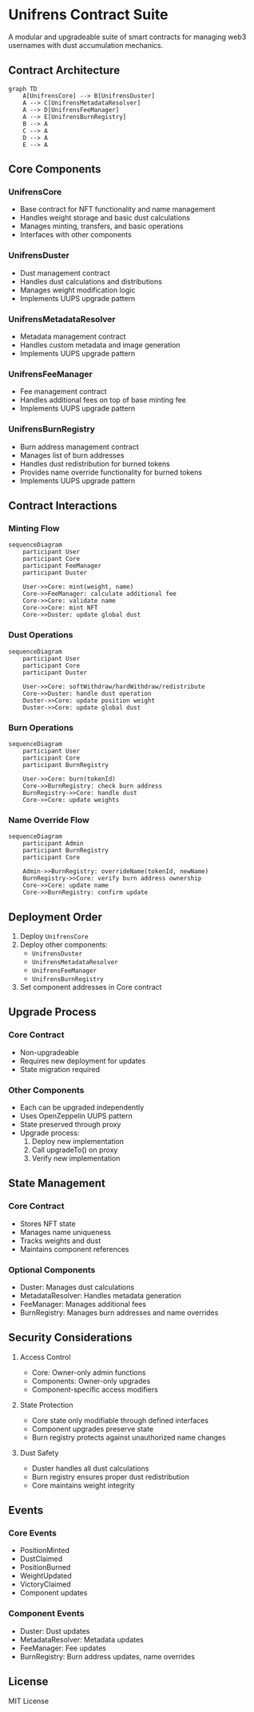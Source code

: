 # Unifrens Contract Suite

A modular and upgradeable suite of smart contracts for managing web3 usernames with dust accumulation mechanics.

## Contract Architecture

```mermaid
graph TD
    A[UnifrensCore] --> B[UnifrensDuster]
    A --> C[UnifrensMetadataResolver]
    A --> D[UnifrensFeeManager]
    A --> E[UnifrensBurnRegistry]
    B --> A
    C --> A
    D --> A
    E --> A
```

## Core Components

### UnifrensCore
- Base contract for NFT functionality and name management
- Handles weight storage and basic dust calculations
- Manages minting, transfers, and basic operations
- Interfaces with other components

### UnifrensDuster
- Dust management contract
- Handles dust calculations and distributions
- Manages weight modification logic
- Implements UUPS upgrade pattern

### UnifrensMetadataResolver
- Metadata management contract
- Handles custom metadata and image generation
- Implements UUPS upgrade pattern

### UnifrensFeeManager
- Fee management contract
- Handles additional fees on top of base minting fee
- Implements UUPS upgrade pattern

### UnifrensBurnRegistry
- Burn address management contract
- Manages list of burn addresses
- Handles dust redistribution for burned tokens
- Provides name override functionality for burned tokens
- Implements UUPS upgrade pattern

## Contract Interactions

### Minting Flow
```mermaid
sequenceDiagram
    participant User
    participant Core
    participant FeeManager
    participant Duster
    
    User->>Core: mint(weight, name)
    Core->>FeeManager: calculate additional fee
    Core->>Core: validate name
    Core->>Core: mint NFT
    Core->>Duster: update global dust
```

### Dust Operations
```mermaid
sequenceDiagram
    participant User
    participant Core
    participant Duster
    
    User->>Core: softWithdraw/hardWithdraw/redistribute
    Core->>Duster: handle dust operation
    Duster->>Core: update position weight
    Duster->>Core: update global dust
```

### Burn Operations
```mermaid
sequenceDiagram
    participant User
    participant Core
    participant BurnRegistry
    
    User->>Core: burn(tokenId)
    Core->>BurnRegistry: check burn address
    BurnRegistry->>Core: handle dust
    Core->>Core: update weights
```

### Name Override Flow
```mermaid
sequenceDiagram
    participant Admin
    participant BurnRegistry
    participant Core
    
    Admin->>BurnRegistry: overrideName(tokenId, newName)
    BurnRegistry->>Core: verify burn address ownership
    Core->>Core: update name
    Core->>BurnRegistry: confirm update
```

## Deployment Order

1. Deploy `UnifrensCore`
2. Deploy other components:
   - `UnifrensDuster`
   - `UnifrensMetadataResolver`
   - `UnifrensFeeManager`
   - `UnifrensBurnRegistry`
3. Set component addresses in Core contract

## Upgrade Process

### Core Contract
- Non-upgradeable
- Requires new deployment for updates
- State migration required

### Other Components
- Each can be upgraded independently
- Uses OpenZeppelin UUPS pattern
- State preserved through proxy
- Upgrade process:
  1. Deploy new implementation
  2. Call upgradeTo() on proxy
  3. Verify new implementation

## State Management

### Core Contract
- Stores NFT state
- Manages name uniqueness
- Tracks weights and dust
- Maintains component references

### Optional Components
- Duster: Manages dust calculations
- MetadataResolver: Handles metadata generation
- FeeManager: Manages additional fees
- BurnRegistry: Manages burn addresses and name overrides

## Security Considerations

1. Access Control
   - Core: Owner-only admin functions
   - Components: Owner-only upgrades
   - Component-specific access modifiers

2. State Protection
   - Core state only modifiable through defined interfaces
   - Component upgrades preserve state
   - Burn registry protects against unauthorized name changes

3. Dust Safety
   - Duster handles all dust calculations
   - Burn registry ensures proper dust redistribution
   - Core maintains weight integrity

## Events

### Core Events
- PositionMinted
- DustClaimed
- PositionBurned
- WeightUpdated
- VictoryClaimed
- Component updates

### Component Events
- Duster: Dust updates
- MetadataResolver: Metadata updates
- FeeManager: Fee updates
- BurnRegistry: Burn address updates, name overrides

## License

MIT License 